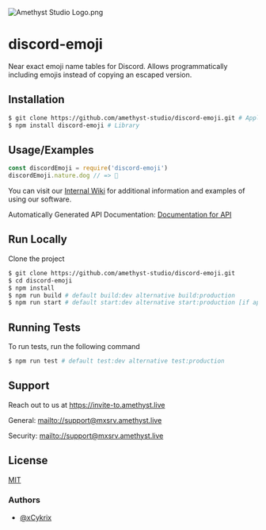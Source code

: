 
![Amethyst Studio Logo.png](https://raw.githubusercontent.com/amethyst-studio/discord-emoji/main/.github/.asset/logo.png)


# discord-emoji

Near exact emoji name tables for Discord. Allows programmatically including emojis instead of copying an escaped version.


## Installation

```bash
$ git clone https://github.com/amethyst-studio/discord-emoji.git # Application
$ npm install discord-emoji # Library
```


## Usage/Examples

```javascript
const discordEmoji = require('discord-emoji')
discordEmoji.nature.dog // => 🐶
```

You can visit our [Internal Wiki](https://github.com/amethyst-studio/discord-emoji/wiki) for additional information and examples of using our software.

Automatically Generated API Documentation: [Documentation for API](https://amethyst-studio.github.io/discord-emoji/index.html)


## Run Locally

Clone the project

```bash
$ git clone https://github.com/amethyst-studio/discord-emoji.git
$ cd discord-emoji
$ npm install
$ npm run build # default build:dev alternative build:production
$ npm run start # default start:dev alternative start:production [if applicable]
```


## Running Tests

To run tests, run the following command

```bash
$ npm run test # default test:dev alternative test:production
```


## Support

Reach out to us at https://invite-to.amethyst.live

General: [mailto://support@mxsrv.amethyst.live](mailto://support@mxsrv.amethyst.live)

Security: [mailto://support@mxsrv.amethyst.live](mailto://support@mxsrv.amethyst.live)


## License

[MIT](https://choosealicense.com/licenses/mit/)


### Authors

- [@xCykrix](https://www.github.com/xCykrix)
